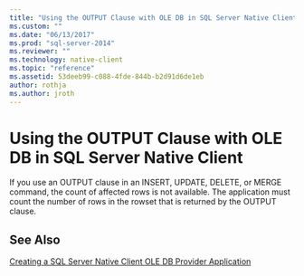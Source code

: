 ```yaml
---
title: "Using the OUTPUT Clause with OLE DB in SQL Server Native Client | Microsoft Docs"
ms.custom: ""
ms.date: "06/13/2017"
ms.prod: "sql-server-2014"
ms.reviewer: ""
ms.technology: native-client
ms.topic: "reference"
ms.assetid: 53deeb99-c088-4fde-844b-b2d91d6de1eb
author: rothja
ms.author: jroth
---
```

# Using the OUTPUT Clause with OLE DB in SQL Server Native Client
  If you use an OUTPUT clause in an INSERT, UPDATE, DELETE, or MERGE command, the count of affected rows is not available. The application must count the number of rows in the rowset that is returned by the OUTPUT clause.  
  
## See Also  
 [Creating a SQL Server Native Client OLE DB Provider Application](creating-a-sql-server-native-client-ole-db-provider-application.md)  
  
  
